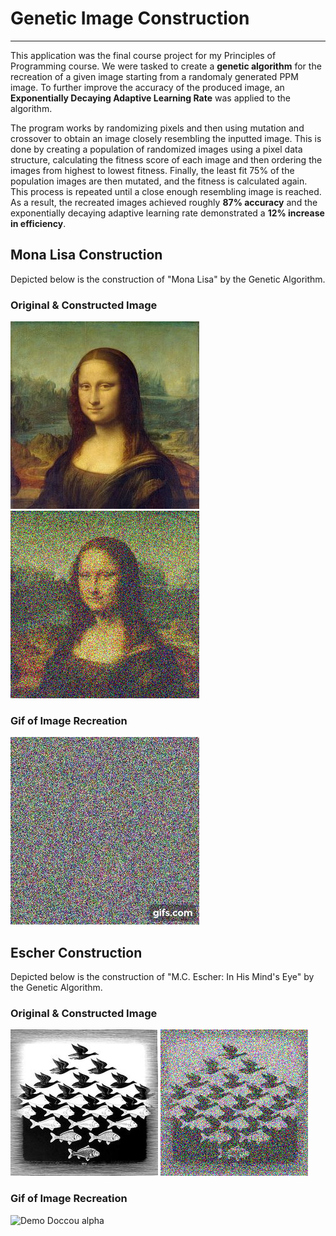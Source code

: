 # Genetic Image Construction
---

This application was the final course project for my Principles of Programming course. We were tasked to create a **genetic algorithm** for the recreation of a given image starting from a randomaly generated PPM image. To further improve the accuracy of the produced image, an **Exponentially Decaying Adaptive Learning Rate** was applied to the algorithm.

The program works by randomizing pixels and then using mutation and crossover to obtain an image closely resembling the inputted image. This is done by creating a population of randomized images using a pixel data structure, calculating the fitness score of each image and then ordering the images from highest to lowest fitness. Finally, the least fit 75% of the population images are then mutated, and the fitness is calculated again. This process is repeated until a close enough resembling image is reached. As a result, the recreated images achieved roughly **87% accuracy** and the exponentially decaying adaptive learning rate demonstrated a **12% increase in efficiency**.

## Mona Lisa Construction
Depicted below is the construction of "Mona Lisa" by the Genetic Algorithm.

### Original & Constructed Image
![Original](demo/mona_lisa.jpg)
![Constructed](demo/mona_lisa_2.png)
### Gif of Image Recreation
![Demo Doccou alpha](demo/mona_lisa.gif)

## Escher Construction
Depicted below is the construction of "M.C. Escher: In His Mind's Eye" by the Genetic Algorithm.

### Original & Constructed Image
![Original](demo/me.png)
![Constructed](demo/me2.png)
### Gif of Image Recreation
![Demo Doccou alpha](demo/me.gif)
